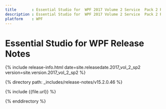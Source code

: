 ```yaml
---
title       : Essential Studio for  WPF 2017 Volume 2 Service  Pack 2 Release Notes
description : Essential Studio for  WPF 2017 Volume 2 Service  Pack 2 Release Notes
platform    : WPF
---
```


# Essential Studio for  WPF Release Notes 

{% include release-info.html date=site.releasedate.2017_vol_2_sp2 version=site.version.2017_vol_2_sp2 %} 

{% directory path: _includes/release-notes/v15.2.0.46 %}

{% include {{file.url}} %}

{% enddirectory %}